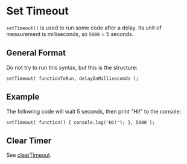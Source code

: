 # Set Timeout

`setTimeout()` is used to run some code after a delay. Its unit of measurement is milliseconds, so `5000` = 5 seconds.


## General Format

Do not try to run this syntax, but this is the structure:

```
setTimeout( functionToRun, delayInMilliseconds );
```


## Example

The following code will wait 5 seconds, then print "Hi!" to the console:

```
setTimeout( function() { console.log('Hi!'); }, 5000 );
```


## Clear Timer

See [clearTimeout]().